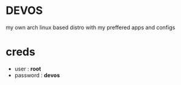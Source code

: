 # DEVOS

my own arch linux based distro with my preffered apps and configs

# creds

- user : **root**
- password : **devos**
